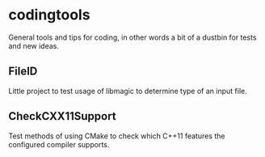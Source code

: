 codingtools
===========

General tools and tips for coding, in other words a bit of a dustbin
for tests and new ideas.

FileID
------
Little project to test usage of libmagic to determine type of an input
file.

CheckCXX11Support
-----------------
Test methods of using CMake to check which C++11 features the configured
compiler supports.
